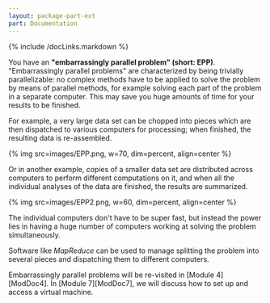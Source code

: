 ```yaml
---
layout: package-part-ext
part: Documentation
---
```


{% include /docLinks.markdown %}

You have an **"embarrassingly parallel problem" (short: EPP)**.  "Embarrassingly parallel problems" are characterized by being trivially parallelizable: no complex methods have to be applied to solve the problem by means of parallel methods, for example solving each part of the problem in a separate computer. This may save you huge amounts of time for your results to be finished. 

For example, a very large data set can be chopped into pieces which are then dispatched to various computers for processing; when finished, the resulting data is re-assembled. 

{% img src=images/EPP.png, w=70, dim=percent, align=center %}

Or in another example, copies of a smaller data set are distributed across computers to perform different computations on it, and when all the individual analyses of the data are finished, the results are summarized. 

{% img src=images/EPP2.png, w=60, dim=percent, align=center %}

The individual computers don't have to be super fast, but instead the power lies in having a huge number of computers working at solving the problem simultaneously. 

Software like *MapReduce* can be used to manage splitting the problem into several pieces and dispatching them to different computers.

Embarrassingly parallel problems will be re-visited in [Module 4][ModDoc4].
In [Module 7][ModDoc7], we will discuss how to set up and access a virtual machine. 



